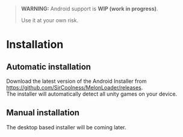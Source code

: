 ﻿> **WARNING:** Android support is **WIP (work in progress)**.
>
> Use it at your own risk.
# Installation
## Automatic installation
Download the latest version of the Android Installer from https://github.com/SirCoolness/MelonLoader/releases. <br />
The installer will automatically detect all unity games on your device.

## Manual installation
The desktop based installer will be coming later.
